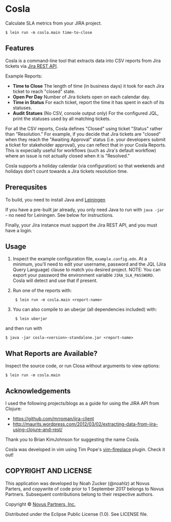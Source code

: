 # Cosla

Calculate SLA metrics from your JIRA project.

    $ lein run -m cosla.main time-to-close

## Features

Cosla is a command-line tool that extracts data into CSV reports from Jira tickets via [Jira REST API](https://developer.atlassian.com/jiradev/jira-apis/jira-rest-apis).

Example Reports:

- **Time to Close** The length of time (in business days) it took for each Jira ticket to reach "closed" state.
- **Open Per Day** Number of Jira tickets open on each calendar day.
- **Time in Status** For each ticket, report the time it has spent in each of its statuses.
- **Audit Statues** (No CSV, console output only) For the configured JQL, print the statuses used by all matching tickets.

For all the CSV reports, Cosla defines "Closed" using ticket "Status" rather than "Resolution."  For example, if you decide that Jira tickets are "closed" when they reach the "Awaiting Approval" status (i.e. your developers submit a ticket for stakeholder approval), you can reflect that in your Cosla Reports. This is expecially useful for workflows (such as Jira's default workflow) where an issue is not actually closed when it is "Resolved."

Cosla supports a holiday calendar (via configuration) so that weekends and holidays don't count towards a Jira tickets resolution time.

## Prerequsites

To build, you need to install Java and [Leiningen](http://leingingen.org)

If you have a pre-built jar already, you only need Java to run with `java -jar` - no need for Leiningen. See below for instructions.

Finally, your Jira instance must support the Jira REST API, and you must have a login.

## Usage

1. Inspect the example configuration file, `example.config.edn`. At a minimum, you'll need to edit your username, password and the JQL (Jira Query Language) clause to match you desired project. NOTE: You can export your password the environment variable `JIRA_SLA_PASSWORD`. Cosla will detect and use that if present.

2. Run one of the reports with:

        $ lein run -m cosla.main <report-name>

3. You can also compile to an uberjar (all dependencies included) with:

        $ lein uberjar

and then run with

    $ java -jar cosla-<version>-standalone.jar <report-name>


## What Reports are Available?

Inspect the source code, or run Closa without arguments to view options:

    $ lein run -m cosla.main

## Acknowledgements

I used the following projects/blogs as a guide for using the JIRA API from Clojure:

- https://github.com/mrroman/jira-client
- http://maurits.wordpress.com/2012/03/02/extracting-data-from-jira-using-clojure-and-rest/

Thank you to Brian KimJohnson for suggesting the name Cosla.

Cosla was developed in vim using Tim Pope's [vim-fireplace](https://github.com/tpope/vim-fireplace) plugin. Check it out!

## COPYRIGHT AND LICENSE

This application was developed by Noah Zucker (@noahlz) at Novus Parters, and copywrite of code prior to 1 September 2017 belongs to Novus Partners. Subsequent contributions belong to their respective authors.

Copyright © [Novus Partners, Inc.](https://www.novus.com)

Distributed under the Eclipse Public License (1.0). See LICENSE file.
